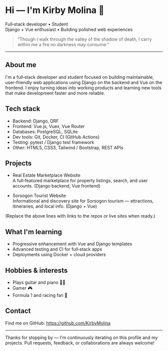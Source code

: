 # Hi — I'm Kirby Molina 👋

Full‑stack developer • Student  
Django + Vue enthusiast • Building polished web experiences

> “Though I walk through the valley of the shadow of death, I carry within me a fire no darkness may consume.”

---

## About me
I'm a full‑stack developer and student focused on building maintainable, user-friendly web applications using Django on the backend and Vue on the frontend. I enjoy turning ideas into working products and learning new tools that make development faster and more reliable.

## Tech stack
- Backend: Django, DRF
- Frontend: Vue.js, Vuex, Vue Router
- Databases: PostgreSQL, SQLite
- Dev tools: Git, Docker, CI (GitHub Actions)
- Testing: pytest / Django test framework
- Other: HTML5, CSS3, Tailwind / Bootstrap, REST APIs

## Projects
- Real Estate Marketplace Website  
  A full‑featured marketplace for property listings, search, and user accounts. (Django backend, Vue frontend)

- Sorsogon Tourist Website  
  Informational and discovery site for Sorsogon tourism — attractions, itineraries, and local info. (Django + Vue)

(Replace the above lines with links to the repos or live sites when ready.)

## What I'm learning
- Progressive enhancement with Vue and Django templates
- Advanced testing and CI for full‑stack apps
- Deployments using Docker + cloud providers

## Hobbies & interests
- Plays guitar and piano 🎸🎹
- Gamer 🎮
- Formula 1 and racing fan 🏁

## Contact
Find me on GitHub: https://github.com/KirbyMolina

---
Thanks for stopping by — I'm continuously iterating on this profile and my projects. Pull requests, feedback, or collaborations are always welcome!
